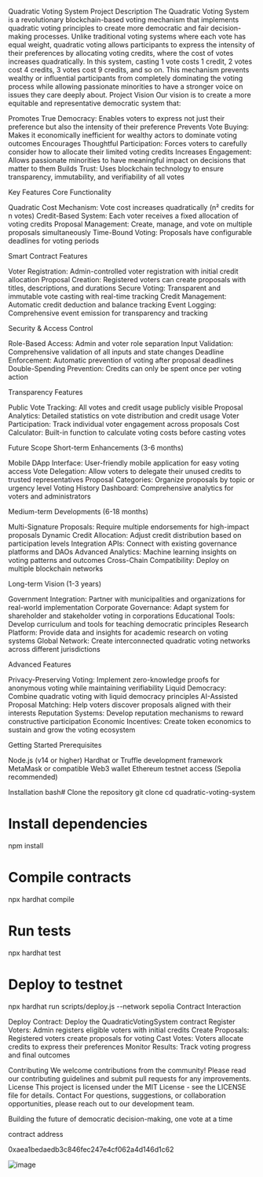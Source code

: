 Quadratic Voting System
Project Description
The Quadratic Voting System is a revolutionary blockchain-based voting mechanism that implements quadratic voting principles to create more democratic and fair decision-making processes. Unlike traditional voting systems where each vote has equal weight, quadratic voting allows participants to express the intensity of their preferences by allocating voting credits, where the cost of votes increases quadratically.
In this system, casting 1 vote costs 1 credit, 2 votes cost 4 credits, 3 votes cost 9 credits, and so on. This mechanism prevents wealthy or influential participants from completely dominating the voting process while allowing passionate minorities to have a stronger voice on issues they care deeply about.
Project Vision
Our vision is to create a more equitable and representative democratic system that:

Promotes True Democracy: Enables voters to express not just their preference but also the intensity of their preference
Prevents Vote Buying: Makes it economically inefficient for wealthy actors to dominate voting outcomes
Encourages Thoughtful Participation: Forces voters to carefully consider how to allocate their limited voting credits
Increases Engagement: Allows passionate minorities to have meaningful impact on decisions that matter to them
Builds Trust: Uses blockchain technology to ensure transparency, immutability, and verifiability of all votes

Key Features
Core Functionality

Quadratic Cost Mechanism: Vote cost increases quadratically (n² credits for n votes)
Credit-Based System: Each voter receives a fixed allocation of voting credits
Proposal Management: Create, manage, and vote on multiple proposals simultaneously
Time-Bound Voting: Proposals have configurable deadlines for voting periods

Smart Contract Features

Voter Registration: Admin-controlled voter registration with initial credit allocation
Proposal Creation: Registered voters can create proposals with titles, descriptions, and durations
Secure Voting: Transparent and immutable vote casting with real-time tracking
Credit Management: Automatic credit deduction and balance tracking
Event Logging: Comprehensive event emission for transparency and tracking

Security & Access Control

Role-Based Access: Admin and voter role separation
Input Validation: Comprehensive validation of all inputs and state changes
Deadline Enforcement: Automatic prevention of voting after proposal deadlines
Double-Spending Prevention: Credits can only be spent once per voting action

Transparency Features

Public Vote Tracking: All votes and credit usage publicly visible
Proposal Analytics: Detailed statistics on vote distribution and credit usage
Voter Participation: Track individual voter engagement across proposals
Cost Calculator: Built-in function to calculate voting costs before casting votes

Future Scope
Short-term Enhancements (3-6 months)

Mobile DApp Interface: User-friendly mobile application for easy voting access
Vote Delegation: Allow voters to delegate their unused credits to trusted representatives
Proposal Categories: Organize proposals by topic or urgency level
Voting History Dashboard: Comprehensive analytics for voters and administrators

Medium-term Developments (6-18 months)

Multi-Signature Proposals: Require multiple endorsements for high-impact proposals
Dynamic Credit Allocation: Adjust credit distribution based on participation levels
Integration APIs: Connect with existing governance platforms and DAOs
Advanced Analytics: Machine learning insights on voting patterns and outcomes
Cross-Chain Compatibility: Deploy on multiple blockchain networks

Long-term Vision (1-3 years)

Government Integration: Partner with municipalities and organizations for real-world implementation
Corporate Governance: Adapt system for shareholder and stakeholder voting in corporations
Educational Tools: Develop curriculum and tools for teaching democratic principles
Research Platform: Provide data and insights for academic research on voting systems
Global Network: Create interconnected quadratic voting networks across different jurisdictions

Advanced Features

Privacy-Preserving Voting: Implement zero-knowledge proofs for anonymous voting while maintaining verifiability
Liquid Democracy: Combine quadratic voting with liquid democracy principles
AI-Assisted Proposal Matching: Help voters discover proposals aligned with their interests
Reputation Systems: Develop reputation mechanisms to reward constructive participation
Economic Incentives: Create token economics to sustain and grow the voting ecosystem

Getting Started
Prerequisites

Node.js (v14 or higher)
Hardhat or Truffle development framework
MetaMask or compatible Web3 wallet
Ethereum testnet access (Sepolia recommended)

Installation
bash# Clone the repository
git clone <repository-url>
cd quadratic-voting-system

# Install dependencies
npm install

# Compile contracts
npx hardhat compile

# Run tests
npx hardhat test

# Deploy to testnet
npx hardhat run scripts/deploy.js --network sepolia
Contract Interaction

Deploy Contract: Deploy the QuadraticVotingSystem contract
Register Voters: Admin registers eligible voters with initial credits
Create Proposals: Registered voters create proposals for voting
Cast Votes: Voters allocate credits to express their preferences
Monitor Results: Track voting progress and final outcomes

Contributing
We welcome contributions from the community! Please read our contributing guidelines and submit pull requests for any improvements.
License
This project is licensed under the MIT License - see the LICENSE file for details.
Contact
For questions, suggestions, or collaboration opportunities, please reach out to our development team.

Building the future of democratic decision-making, one vote at a time

contract address

0xaea1bedaedb3c846fec247e4cf062a4d146d1c62

![image](https://github.com/user-attachments/assets/ef5c0094-8d94-4168-a785-00817de4ca0a)
